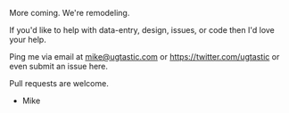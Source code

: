 More coming. We're remodeling.

If you'd like to help with data-entry, design, issues, or code then I'd love your help.

Ping me via email at mike@ugtastic.com or https://twitter.com/ugtastic or even submit an issue here.

Pull requests are welcome.

- Mike
